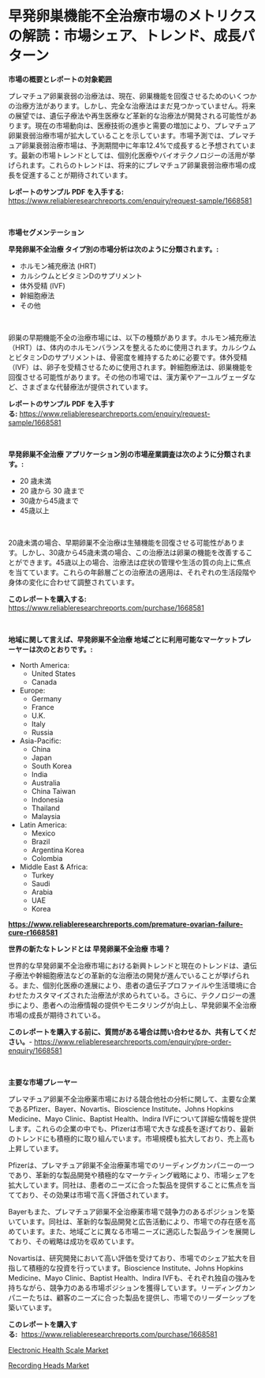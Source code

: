 <p><h1>早発卵巣機能不全治療市場のメトリクスの解読：市場シェア、トレンド、成長パターン</h1></p><p><strong>市場の概要とレポートの対象範囲</strong></p>
<p><p>プレマチュア卵巣衰弱の治療法は、現在、卵巣機能を回復させるためのいくつかの治療方法があります。しかし、完全な治療法はまだ見つかっていません。将来の展望では、遺伝子療法や再生医療など革新的な治療法が開発される可能性があります。現在の市場動向は、医療技術の進歩と需要の増加により、プレマチュア卵巣衰弱治療市場が拡大していることを示しています。市場予測では、プレマチュア卵巣衰弱治療市場は、予測期間中に年率12.4%で成長すると予想されています。最新の市場トレンドとしては、個別化医療やバイオテクノロジーの活用が挙げられます。これらのトレンドは、将来的にプレマチュア卵巣衰弱治療市場の成長を促進することが期待されています。</p></p>
<p><strong>レポートのサンプル PDF を入手する:</strong> <a href="https://www.reliableresearchreports.com/enquiry/request-sample/1668581">https://www.reliableresearchreports.com/enquiry/request-sample/1668581</a></p>
<p>&nbsp;</p>
<p><strong>市場セグメンテーション</strong></p>
<p><strong>早発卵巣不全治療 タイプ別の市場分析は次のように分類されます。:</strong></p>
<p><ul><li>ホルモン補充療法 (HRT)</li><li>カルシウムとビタミンDのサプリメント</li><li>体外受精 (IVF)</li><li>幹細胞療法</li><li>その他</li></ul></p>
<p>&nbsp;</p>
<p><p>卵巣の早期機能不全の治療市場には、以下の種類があります。ホルモン補充療法（HRT）は、体内のホルモンバランスを整えるために使用されます。カルシウムとビタミンDのサプリメントは、骨密度を維持するために必要です。体外受精（IVF）は、卵子を受精させるために使用されます。幹細胞療法は、卵巣機能を回復させる可能性があります。その他の市場では、漢方薬やアーユルヴェーダなど、さまざまな代替療法が提供されています。</p></p>
<p><strong>レポートのサンプル PDF を入手する:</strong>&nbsp;<a href="https://www.reliableresearchreports.com/enquiry/request-sample/1668581">https://www.reliableresearchreports.com/enquiry/request-sample/1668581</a></p>
<p>&nbsp;</p>
<p><strong> 早発卵巣不全治療 アプリケーション別の市場産業調査は次のように分類されます。:</strong></p>
<p><ul><li>20 歳未満</li><li>20 歳から 30 歳まで</li><li>30歳から45歳まで</li><li>45歳以上</li></ul></p>
<p>&nbsp;</p>
<p><p>20歳未満の場合、早期卵巣不全治療は生殖機能を回復させる可能性があります。しかし、30歳から45歳未満の場合、この治療法は卵巣の機能を改善することができます。45歳以上の場合、治療法は症状の管理や生活の質の向上に焦点を当てています。これらの年齢層ごとの治療法の適用は、それぞれの生活段階や身体の変化に合わせて調整されています。</p></p>
<p><strong>このレポートを購入する:</strong>&nbsp; <a href="https://www.reliableresearchreports.com/purchase/1668581">https://www.reliableresearchreports.com/purchase/1668581</a></p>
<p>&nbsp;</p>
<p><strong>地域に関して言えば、早発卵巣不全治療 地域ごとに利用可能なマーケットプレーヤーは次のとおりです。:</strong></p>
<p><ul>
    <li>
        North America:
        <ul>
            <li>United States</li>
            <li>Canada</li>
        </ul>
    </li>
    <li>
        Europe:
        <ul>
            <li>Germany</li>
            <li>France</li>
            <li>U.K.</li>
            <li>Italy</li>
            <li>Russia</li>
        </ul>
    </li>
    <li>
        Asia-Pacific:
        <ul>
            <li>China</li>
            <li>Japan</li>
            <li>South Korea</li>
            <li>India</li>
            <li>Australia</li>
            <li>China Taiwan</li>
            <li>Indonesia</li>
            <li>Thailand</li>
            <li>Malaysia</li>
        </ul>
    </li>
    <li>
        Latin America:
        <ul>
            <li>Mexico</li>
            <li>Brazil</li>
            <li>Argentina Korea</li>
            <li>Colombia</li>
        </ul>
    </li>
    <li>
        Middle East & Africa:
        <ul>
            <li>Turkey</li>
            <li>Saudi</li>
            <li>Arabia</li>
            <li>UAE</li>
            <li>Korea</li>
        </ul>
    </li>
    </ul></p>
<p><strong><a href="https://www.reliableresearchreports.com/premature-ovarian-failure-cure-r1668581">https://www.reliableresearchreports.com/premature-ovarian-failure-cure-r1668581</a></strong>&nbsp;</p>
<p><strong>世界の新たなトレンドとは 早発卵巣不全治療 市場？</strong></p>
<p><p>世界的な早発卵巣不全治療市場における新興トレンドと現在のトレンドは、遺伝子療法や幹細胞療法などの革新的な治療法の開発が進んでいることが挙げられる。また、個別化医療の進展により、患者の遺伝子プロファイルや生活環境に合わせたカスタマイズされた治療法が求められている。さらに、テクノロジーの進歩により、患者への治療情報の提供やモニタリングが向上し、早発卵巣不全治療市場の成長が期待されている。</p></p>
<p><strong>このレポートを購入する前に、質問がある場合は問い合わせるか、共有してください。</strong>- <a href="https://www.reliableresearchreports.com/enquiry/pre-order-enquiry/1668581">https://www.reliableresearchreports.com/enquiry/pre-order-enquiry/1668581</a></p>
<p>&nbsp;</p>
<p><strong>主要な市場プレーヤー</strong></p>
<p><p>プレマチュア卵巣不全治療薬市場における競合他社の分析に関して、主要な企業であるPfizer、Bayer、Novartis、Bioscience Institute、Johns Hopkins Medicine、Mayo Clinic、Baptist Health、Indira IVFについて詳細な情報を提供します。これらの企業の中でも、Pfizerは市場で大きな成長を遂げており、最新のトレンドにも積極的に取り組んでいます。市場規模も拡大しており、売上高も上昇しています。</p><p>Pfizerは、プレマチュア卵巣不全治療薬市場でのリーディングカンパニーの一つであり、革新的な製品開発や積極的なマーケティング戦略により、市場シェアを拡大しています。同社は、患者のニーズに合った製品を提供することに焦点を当てており、その効果は市場で高く評価されています。</p><p>Bayerもまた、プレマチュア卵巣不全治療薬市場で競争力のあるポジションを築いています。同社は、革新的な製品開発と広告活動により、市場での存在感を高めています。また、地域ごとに異なる市場ニーズに適応した製品ラインを展開しており、その戦略は成功を収めています。</p><p>Novartisは、研究開発において高い評価を受けており、市場でのシェア拡大を目指して積極的な投資を行っています。Bioscience Institute、Johns Hopkins Medicine、Mayo Clinic、Baptist Health、Indira IVFも、それぞれ独自の強みを持ちながら、競争力のある市場ポジションを獲得しています。リーディングカンパニーたちは、顧客のニーズに合った製品を提供し、市場でのリーダーシップを築いています。</p></p>
<p><strong>このレポートを購入する:</strong>&nbsp;&nbsp;<a href="https://www.reliableresearchreports.com/purchase/1668581">https://www.reliableresearchreports.com/purchase/1668581</a></p>
<p><p><a href="https://metal-farmhouse-e95.notion.site/Electronic-Health-Scale-Market-Size-and-Market-Trends-Complete-Industry-Overview-2024-to-2031-49414edc12ef455cb780697615b22ec0">Electronic Health Scale Market</a></p><p><a href="https://crocus-run-b5a.notion.site/Decoding-Recording-Heads-Market-Metrics-Market-Share-Trends-and-Growth-Patterns-7bef67c0d5574558baece9dd894ea401">Recording Heads Market</a></p></p>